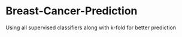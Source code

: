 # Breast-Cancer-Prediction
Using all supervised classifiers along with k-fold for better prediction
